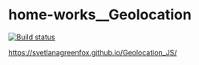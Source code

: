 # home-works__Geolocation

[![Build status](https://ci.appveyor.com/api/projects/status/w01rcokrwp9dowfj?svg=true)](https://ci.appveyor.com/project/SvetlanaGreenFox/geolocation-js)

https://svetlanagreenfox.github.io/Geolocation_JS/
